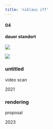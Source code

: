 ```yaml
---
title: 'niklaus iff'
---
```

<!-- number//title -->
<div class="work-col1">

#### 04

#### dauer standort

</div>

<!-- images -->
<div class="work-col2">

![](/images/printfinal04.png)

![](/images/untitled.png)

</div>

<!-- image info -->
<div class="work-col3">
<div>

### untitled

video scan

2021

</div>
<div>

### rendering

proposal

2023

</div>
</div>

<!-- links -->
<div class="work-col4">

<!-- <a class="work-links" href="https://doc.niklausiff.ch/" target="_blank">doc</a> -->

<!-- <a class="work-links" href="https://github.com/nikischwdrtr/noindex" target="_blank">github</a> -->

</div>

<!-- text -->

#### 
